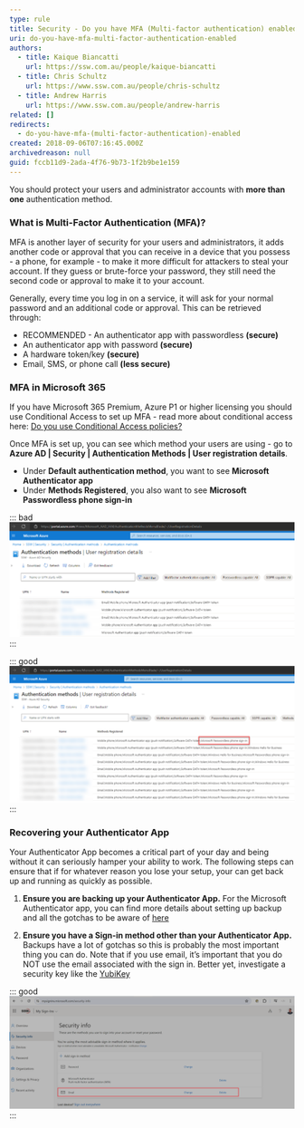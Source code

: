 ```yaml
---
type: rule
title: Security - Do you have MFA (Multi-factor authentication) enabled?
uri: do-you-have-mfa-multi-factor-authentication-enabled
authors:
  - title: Kaique Biancatti
    url: https://ssw.com.au/people/kaique-biancatti
  - title: Chris Schultz
    url: https://www.ssw.com.au/people/chris-schultz
  - title: Andrew Harris
    url: https://www.ssw.com.au/people/andrew-harris
related: []
redirects:
  - do-you-have-mfa-(multi-factor-authentication)-enabled
created: 2018-09-06T07:16:45.000Z
archivedreason: null
guid: fccb11d9-2ada-4f76-9b73-1f2b9be1e159
---
```

You should protect your users and administrator accounts with **more than one** authentication method.

<!--endintro-->

### What is Multi-Factor Authentication (MFA)?

MFA is another layer of security for your users and administrators, it adds another code or approval that you can receive in a device that you possess - a phone, for example - to make it more difficult for attackers to steal your account. If they guess or brute-force your password, they still need the second code or approval to make it to your account. 

Generally, every time you log in on a service, it will ask for your normal password and an additional code or approval. This can be retrieved through:

* RECOMMENDED - An authenticator app with passwordless **(secure)**
* An authenticator app with password **(secure)**
* A hardware token/key **(secure)**
* Email, SMS, or phone call **(less secure)**

### MFA in Microsoft 365

If you have Microsoft 365 Premium, Azure P1 or higher licensing you should use Conditional Access to set up MFA - read more about conditional access here: [Do you use Conditional Access policies?](/conditional-access-policies)

Once MFA is set up, you can see which method your users are using - go to **Azure AD | Security | Authentication Methods | User registration details**.

* Under **Default authentication method**, you want to see **Microsoft Authenticator app**
* Under **Methods Registered**, you also want to see **Microsoft Passwordless phone sign-in**

::: bad
![Figure: Bad example - No Microsoft Passwordless phone sign-in registered](azure-mfa-bad.png)
:::

::: good
![Figure: Good example - Microsoft Passwordless phone sign-in registered](azure-mfa-good.png)
::: 

### Recovering your Authenticator App

Your Authenticator App becomes a critical part of your day and being without it can seriously hamper your ability to work. The following steps can ensure that if for whatever reason you lose your setup, your can get back up and running as quickly as possible.

1. **Ensure you are backing up your Authenticator App.** For the Microsoft Authenticator app, you can find more details about setting up backup and all the gotchas to be aware of [here](https://support.microsoft.com/en-au/account-billing/back-up-and-recover-account-credentials-in-the-authenticator-app-bb939936-7a8d-4e88-bc43-49bc1a700a40)

2. **Ensure you have a Sign-in method other than your Authenticator App.** Backups have a lot of gotchas so this is probably the most important thing you can do. Note that if you use email, it’s important that you do NOT use the email associated with the sign in. Better yet, investigate a security key like the [YubiKey](https://www.yubico.com/au/product/yubikey-5-series/yubikey-5-nfc/) 

::: good
![Figure: Good example - Email as a backup to Microsoft Authenticator App](securityinfo-email.png)
:::
